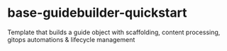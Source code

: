 # base-guidebuilder-quickstart
Template that builds a guide object with scaffolding, content processing, gitops automations &amp; lifecycle management
